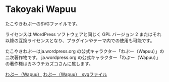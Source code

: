 Takoyaki Wapuu
=====

たこやきわぷーのSVGファイルです。

ライセンスは WordPress ソフトウェアと同じく GPL バージョン 2 またはそれ以降の互換ライセンスとなり、プラグインやテーマ内での使用も可能です。

たこやきわぷーはja.wordpress.org の公式キャラクター「わぷー（Wapuu）」の二次著作物です。
ja.wordpress.org の公式キャラクター「わぷー（Wapuu）」の著作権はカネウチカズコさんに属します。

[わぷー（Wapuu）](http://ja.wordpress.org/about-wp-ja/wapuu/)
[わぷー（Wapuu）　svgファイル](https://github.com/jawordpressorg/wapuu)